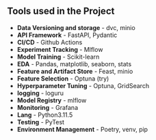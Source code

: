 ## Tools used in the Project 

- **Data Versioning and storage** - dvc, minio 
- **API Framework** - FastAPI, Pydantic 
- **CI/CD** - Github Actions 
- **Experiment Tracking** - Mlflow
- **Model Training** - Scikit-learn 
- **EDA** - Pandas, matplotlib, seaborn, stats
- **Feature and Artifact Store** - Feast, minio
- **Feature Selection** - Optuna (try)
- **Hyperparameter Tuning** - Optuna, GridSearch 
- **logging** - loguru
- **Model Registry** - mlflow 
- **Monitoring** - Grafana
- **Lang** - Python3.11.5
- **Testing** - PyTest 
- **Environment Management** - Poetry, venv, pip